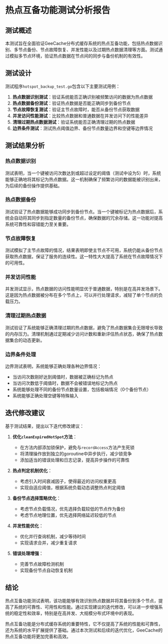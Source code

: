 # 热点互备功能测试分析报告

## 测试概述

本测试旨在全面验证GeeCache分布式缓存系统的热点互备功能，包括热点数据识别、多节点备份、节点故障恢复、并发性能以及过期热点数据清理等方面。测试通过模拟多节点环境，验证热点数据在节点间的同步与备份机制的有效性。

## 测试设计

测试程序`hotspot_backup_test.go`包含以下主要测试用例：

1. **热点数据识别测试**：验证系统能否正确识别被频繁访问的数据为热点数据
2. **热点数据备份测试**：验证热点数据是否能正确同步到备份节点
3. **节点故障恢复测试**：验证主节点故障时，能否从备份节点获取数据
4. **并发访问性能测试**：比较热点数据和普通数据在并发访问下的性能差异
5. **清理过期热点数据测试**：验证系统能否正确清理过期的热点数据
6. **边界条件测试**：测试热点阈值边界、备份节点数量边界和空键等边界情况

## 测试结果分析

### 热点数据识别

测试表明，当一个键被访问次数达到或超过设定的阈值（测试中设为5）时，系统能够正确地将其标记为热点数据。这一机制确保了频繁访问的数据能被识别出来，为后续的备份操作提供基础。

### 热点数据备份

测试验证了热点数据能够成功同步到备份节点。当一个键被标记为热点数据后，系统会自动将其同步到指定数量的备份节点，确保数据的冗余存储。这一功能对提高系统可靠性和容错能力至关重要。

### 节点故障恢复

测试模拟了主节点故障的情况，结果表明即使主节点不可用，系统仍能从备份节点获取热点数据，保证了服务的连续性。这一特性大大提高了系统在节点故障情况下的可用性。

### 并发访问性能

并发测试显示，热点数据的访问性能明显优于普通数据，特别是在高并发场景下。这是因为热点数据被分布在多个节点上，可以并行处理请求，减轻了单个节点的负载压力。

### 清理过期热点数据

测试验证了系统能够正确清理过期的热点数据，避免了热点数据集合无限增长导致的内存压力。清理机制通过定期减少访问计数和重新评估热点状态，确保了热点数据集合的动态更新。

### 边界条件处理

边界测试表明，系统能够正确处理各种边界情况：
- 当访问次数刚好达到阈值时，数据被正确标记为热点
- 当访问次数低于阈值时，数据不会被错误地标记为热点
- 系统能够处理不同的备份节点数量设置，包括极端情况（0个备份节点）
- 系统能够正确处理空键等特殊输入

## 迭代修改建议

基于测试结果，提出以下迭代修改建议：

1. **优化`cleanExpiredHotSpot`方法**：
   - 在方法内部添加锁保护，避免与`recordAccess`方法产生死锁
   - 将清理操作放到独立的goroutine中异步执行，减少锁竞争
   - 添加适当的错误处理和日志记录，提高异步操作的可靠性

2. **热点判定机制优化**：
   - 考虑引入时间衰减因子，使得最近的访问权重更高
   - 实现自适应阈值，根据系统负载动态调整热点判定阈值

3. **备份节点选择策略优化**：
   - 考虑节点负载情况，优先选择负载较低的节点作为备份
   - 考虑节点地理位置，优先选择网络延迟较低的节点

4. **并发性能优化**：
   - 优化并行查询机制，减少等待时间
   - 实现请求合并，减少重复请求

5. **错误处理增强**：
   - 完善节点故障检测机制
   - 实现备份节点自动恢复机制

## 结论

热点互备功能测试表明，该功能能够有效识别热点数据并将其备份到多个节点，提高了系统的可靠性、可用性和性能。通过实现建议的迭代修改，可以进一步增强系统的稳定性和效率，特别是在高并发、大规模分布式环境中的表现。

热点互备功能是分布式缓存系统的重要特性，它不仅提高了系统的性能和可靠性，还为系统的水平扩展提供了基础。通过本次测试和后续的迭代优化，GeeCache的热点互备功能将更加完善和高效。